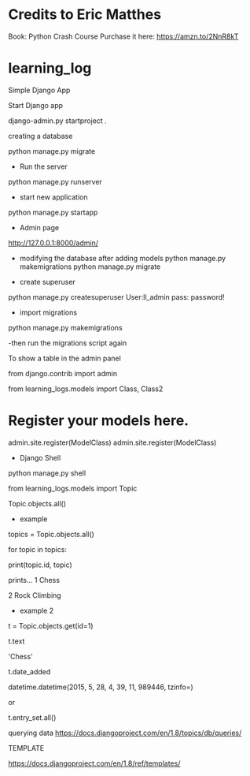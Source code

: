 # Credits to Eric Matthes

Book: Python Crash Course
Purchase it here: https://amzn.to/2NnR8kT

# learning_log


Simple Django App

Start Django app

django-admin.py startproject <projectName> .

creating a database

python manage.py migrate

- Run the server

python manage.py runserver <port>

- start new application

python manage.py startapp <appname>

- Admin page

http://127.0.0.1:8000/admin/

- modifying the database after adding models
python manage.py makemigrations <appName>
python manage.py migrate

- create superuser

python manage.py createsuperuser
User:ll_admin
pass: password!

- import migrations

python manage.py makemigrations <appName>

-then run the migrations script again

To show a table in the admin panel

from django.contrib import admin

from learning_logs.models import Class, Class2

# Register your models here.

admin.site.register(ModelClass)
admin.site.register(ModelClass)

- Django Shell

python manage.py shell

from learning_logs.models import Topic

Topic.objects.all()

- example

topics = Topic.objects.all()

for topic in topics:

print(topic.id, topic)

prints...
1 Chess

2 Rock Climbing

- example 2

t = Topic.objects.get(id=1)

t.text

'Chess'

t.date_added

datetime.datetime(2015, 5, 28, 4, 39, 11, 989446, tzinfo=<UTC>)

or

t.entry_set.all()

querying data
https://docs.djangoproject.com/en/1.8/topics/db/queries/

TEMPLATE 

https://docs.djangoproject.com/en/1.8/ref/templates/